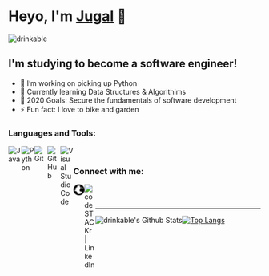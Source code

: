 # Heyo, I'm [Jugal][website] 👋

<p align="left"> <img src="https://komarev.com/ghpvc/?username=drinkable" alt="drinkable" /> </p>

## I'm studying to become a software engineer!

- 🔭 I’m working on picking up Python
- 🌱 Currently learning Data Structures & Algorithims
- 🥅 2020 Goals: Secure the fundamentals of software development
- ⚡ Fun fact: I love to bike and garden


### Languages and Tools:

<!-- ICONS FROM: https://www.vectorlogo.zone/ -->

<img align="left" alt="Java" width="26px" src="https://www.vectorlogo.zone/logos/java/java-icon.svg" />

<img align="left" alt="Python" width="26px" src="https://www.vectorlogo.zone/logos/python/python-icon.svg" />

<!-- <img align="left" alt="Rust" width="26px" src="https://www.vectorlogo.zone/logos/rust-lang/rust-lang-icon.svg" /> -->

<img align="left" alt="Git" width="26px" src="https://www.vectorlogo.zone/logos/git-scm/git-scm-icon.svg" />

<img align="left" alt="GitHub" width="26px" src="https://www.vectorlogo.zone/logos/github/github-tile.svg" />

<img align="left" alt="Visual Studio Code" width="26px" src="https://www.vectorlogo.zone/logos/visualstudio_code/visualstudio_code-icon.svg" />

<br />

### Connect with me:

[<img align="left" alt="codeSTACKr.com" width="22px" src="https://raw.githubusercontent.com/iconic/open-iconic/master/svg/globe.svg" />][website]
[<img align="left" alt="codeSTACKr | LinkedIn" width="22px" src="https://cdn.jsdelivr.net/npm/simple-icons@v3/icons/linkedin.svg" />][linkedin]

<br />
<br />

---

<img align="left" alt="drinkable's Github Stats" src="https://github-readme-stats.vercel.app/api?username=drinkable&count_private=true&show_icons=true&hide_border=true" />

[![Top Langs](https://github-readme-stats.vercel.app/api/top-langs/?username=anuraghazra)](https://github.com/anuraghazra/github-readme-stats)

[website]: https://jcodes.ml
[linkedin]: https://linkedin.com/in/jugal-amin
